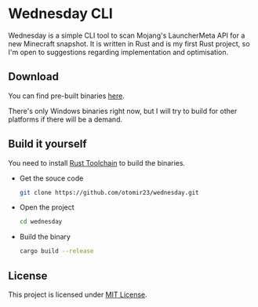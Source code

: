 # Wednesday CLI

Wednesday is a simple CLI tool to scan Mojang's LauncherMeta API for a new Minecraft snapshot.
It is written in Rust and is my first Rust project, so I'm open to suggestions regarding implementation and optimisation.

## Download

You can find pre-built binaries [here](https://github.com/otomir23/wednesday/releases).

There's only Windows binaries right now, but I will try to build for other platforms if there will be a demand.

## Build it yourself

You need to install [Rust Toolchain](https://www.rust-lang.org/tools/install) to build the binaries.

 - Get the souce code
   
   ```bash
   git clone https://github.com/otomir23/wednesday.git
   ```
 -  Open the project
    
    ```bash
    cd wednesday
    ```
 - Build the binary
   
   ```bash
   cargo build --release
   ```
   
## License

This project is licensed under [MIT License](LICENSE).
